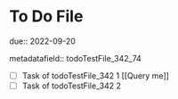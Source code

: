 # To Do File

due:: 2022-09-20

metadatafield:: todoTestFile_342\_74

- [ ] Task of todoTestFile_342 1 [[Query me]]
- [ ] Task of todoTestFile_342 2
